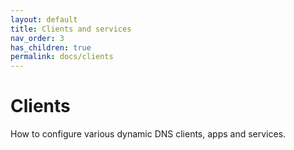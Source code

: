 ```yaml
---
layout: default
title: Clients and services
nav_order: 3
has_children: true
permalink: docs/clients
---
```


# Clients

How to configure various dynamic DNS clients, apps and services.